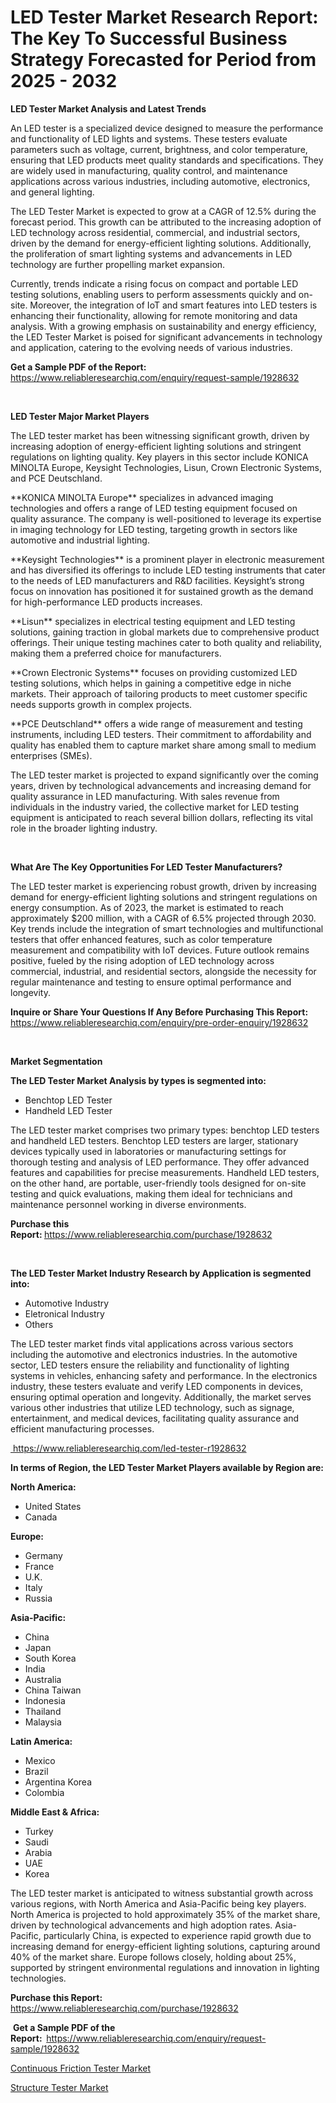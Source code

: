 <p><h1>LED Tester Market Research Report: The Key To Successful Business Strategy Forecasted for Period from 2025 - 2032</h1></p><p><strong>LED Tester Market Analysis and Latest Trends</strong></p>
<p><p>An LED tester is a specialized device designed to measure the performance and functionality of LED lights and systems. These testers evaluate parameters such as voltage, current, brightness, and color temperature, ensuring that LED products meet quality standards and specifications. They are widely used in manufacturing, quality control, and maintenance applications across various industries, including automotive, electronics, and general lighting.</p><p>The LED Tester Market is expected to grow at a CAGR of 12.5% during the forecast period. This growth can be attributed to the increasing adoption of LED technology across residential, commercial, and industrial sectors, driven by the demand for energy-efficient lighting solutions. Additionally, the proliferation of smart lighting systems and advancements in LED technology are further propelling market expansion.</p><p>Currently, trends indicate a rising focus on compact and portable LED testing solutions, enabling users to perform assessments quickly and on-site. Moreover, the integration of IoT and smart features into LED testers is enhancing their functionality, allowing for remote monitoring and data analysis. With a growing emphasis on sustainability and energy efficiency, the LED Tester Market is poised for significant advancements in technology and application, catering to the evolving needs of various industries.</p></p>
<p><strong>Get a Sample PDF of the Report:&nbsp;</strong> <a href="https://www.reliableresearchiq.com/enquiry/request-sample/1928632?utm_campaign=1876&utm_medium=2&utm_source=Github&utm_content=ia&utm_term=18022025&utm_id=led-tester">https://www.reliableresearchiq.com/enquiry/request-sample/1928632</a></p>
<p>&nbsp;</p>
<p><strong>LED Tester Major Market Players</strong></p>
<p><p>The LED tester market has been witnessing significant growth, driven by increasing adoption of energy-efficient lighting solutions and stringent regulations on lighting quality. Key players in this sector include KONICA MINOLTA Europe, Keysight Technologies, Lisun, Crown Electronic Systems, and PCE Deutschland.</p><p>**KONICA MINOLTA Europe** specializes in advanced imaging technologies and offers a range of LED testing equipment focused on quality assurance. The company is well-positioned to leverage its expertise in imaging technology for LED testing, targeting growth in sectors like automotive and industrial lighting.</p><p>**Keysight Technologies** is a prominent player in electronic measurement and has diversified its offerings to include LED testing instruments that cater to the needs of LED manufacturers and R&D facilities. Keysight’s strong focus on innovation has positioned it for sustained growth as the demand for high-performance LED products increases.</p><p>**Lisun** specializes in electrical testing equipment and LED testing solutions, gaining traction in global markets due to comprehensive product offerings. Their unique testing machines cater to both quality and reliability, making them a preferred choice for manufacturers.</p><p>**Crown Electronic Systems** focuses on providing customized LED testing solutions, which helps in gaining a competitive edge in niche markets. Their approach of tailoring products to meet customer specific needs supports growth in complex projects.</p><p>**PCE Deutschland** offers a wide range of measurement and testing instruments, including LED testers. Their commitment to affordability and quality has enabled them to capture market share among small to medium enterprises (SMEs).</p><p>The LED tester market is projected to expand significantly over the coming years, driven by technological advancements and increasing demand for quality assurance in LED manufacturing. With sales revenue from individuals in the industry varied, the collective market for LED testing equipment is anticipated to reach several billion dollars, reflecting its vital role in the broader lighting industry.</p></p>
<p>&nbsp;</p>
<p><strong>What Are The Key Opportunities For LED Tester Manufacturers?</strong></p>
<p><p>The LED tester market is experiencing robust growth, driven by increasing demand for energy-efficient lighting solutions and stringent regulations on energy consumption. As of 2023, the market is estimated to reach approximately $200 million, with a CAGR of 6.5% projected through 2030. Key trends include the integration of smart technologies and multifunctional testers that offer enhanced features, such as color temperature measurement and compatibility with IoT devices. Future outlook remains positive, fueled by the rising adoption of LED technology across commercial, industrial, and residential sectors, alongside the necessity for regular maintenance and testing to ensure optimal performance and longevity.</p></p>
<p><strong>Inquire or Share Your Questions If Any Before Purchasing This Report:</strong> <a href="https://www.reliableresearchiq.com/enquiry/pre-order-enquiry/1928632?utm_campaign=1876&utm_medium=2&utm_source=Github&utm_content=ia&utm_term=18022025&utm_id=led-tester">https://www.reliableresearchiq.com/enquiry/pre-order-enquiry/1928632</a></p>
<p>&nbsp;</p>
<p><strong>Market Segmentation</strong></p>
<p><strong>The LED Tester Market Analysis by types is segmented into:</strong></p>
<p><ul><li>Benchtop LED Tester</li><li>Handheld LED Tester</li></ul></p>
<p><p>The LED tester market comprises two primary types: benchtop LED testers and handheld LED testers. Benchtop LED testers are larger, stationary devices typically used in laboratories or manufacturing settings for thorough testing and analysis of LED performance. They offer advanced features and capabilities for precise measurements. Handheld LED testers, on the other hand, are portable, user-friendly tools designed for on-site testing and quick evaluations, making them ideal for technicians and maintenance personnel working in diverse environments.</p></p>
<p><strong>Purchase this Report:&nbsp;</strong><a href="https://www.reliableresearchiq.com/purchase/1928632?utm_campaign=1876&utm_medium=2&utm_source=Github&utm_content=ia&utm_term=18022025&utm_id=led-tester">https://www.reliableresearchiq.com/purchase/1928632</a></p>
<p>&nbsp;</p>
<p><strong>The LED Tester Market Industry Research by Application is segmented into:</strong></p>
<p><ul><li>Automotive Industry</li><li>Eletronical Industry</li><li>Others</li></ul></p>
<p><p>The LED tester market finds vital applications across various sectors including the automotive and electronics industries. In the automotive sector, LED testers ensure the reliability and functionality of lighting systems in vehicles, enhancing safety and performance. In the electronics industry, these testers evaluate and verify LED components in devices, ensuring optimal operation and longevity. Additionally, the market serves various other industries that utilize LED technology, such as signage, entertainment, and medical devices, facilitating quality assurance and efficient manufacturing processes.</p></p>
<p><a href="https://www.reliableresearchiq.com/led-tester-r1928632?utm_campaign=1876&utm_medium=2&utm_source=Github&utm_content=ia&utm_term=18022025&utm_id=led-tester">&nbsp;https://www.reliableresearchiq.com/led-tester-r1928632</a></p>
<p><strong>In terms of Region, the LED Tester Market Players available by Region are:</strong></p>
<p>
    <p> <strong> North America: </strong>
        <ul>
            <li>United States</li>
            <li>Canada</li>
        </ul>
        </p> 
    <p> <strong> Europe: </strong>
        <ul>
            <li>Germany</li>
            <li>France</li>
            <li>U.K.</li>
            <li>Italy</li>
            <li>Russia</li>
        </ul>
        </p> 
    <p> <strong> Asia-Pacific: </strong>
        <ul>
            <li>China</li>
            <li>Japan</li>
            <li>South Korea</li>
            <li>India</li>
            <li>Australia</li>
            <li>China Taiwan</li>
            <li>Indonesia</li>
            <li>Thailand</li>
            <li>Malaysia</li>
        </ul>
        </p> 
    <p> <strong> Latin America: </strong>
        <ul>
            <li>Mexico</li>
            <li>Brazil</li>
            <li>Argentina Korea</li>
            <li>Colombia</li>
        </ul>
        </p> 
    <p> <strong> Middle East & Africa: </strong>
        <ul>
            <li>Turkey</li>
            <li>Saudi</li>
            <li>Arabia</li>
            <li>UAE</li>
            <li>Korea</li>
        </ul>
    </p>
    </p>
<p><p>The LED tester market is anticipated to witness substantial growth across various regions, with North America and Asia-Pacific being key players. North America is projected to hold approximately 35% of the market share, driven by technological advancements and high adoption rates. Asia-Pacific, particularly China, is expected to experience rapid growth due to increasing demand for energy-efficient lighting solutions, capturing around 40% of the market share. Europe follows closely, holding about 25%, supported by stringent environmental regulations and innovation in lighting technologies.</p></p>
<p><strong>Purchase this Report: </strong><a href="https://www.reliableresearchiq.com/purchase/1928632?utm_campaign=1876&utm_medium=2&utm_source=Github&utm_content=ia&utm_term=18022025&utm_id=led-tester">https://www.reliableresearchiq.com/purchase/1928632</a></p>
<p>&nbsp;<strong>Get a Sample PDF of the Report:&nbsp;&nbsp;</strong><a href="https://www.reliableresearchiq.com/enquiry/request-sample/1928632?utm_campaign=1876&utm_medium=2&utm_source=Github&utm_content=ia&utm_term=18022025&utm_id=led-tester">https://www.reliableresearchiq.com/enquiry/request-sample/1928632</a></p>
<p><strong></strong></p>
<p><p><a href="https://github.com/osamhcombre/Market-Research-Report-List-1/blob/main/continuous-friction-tester-market.md?utm_campaign=1876&utm_medium=2&utm_source=Github&utm_content=ia&utm_term=18022025&utm_id=led-tester">Continuous Friction Tester Market</a></p><p><a href="https://github.com/cobinaydin13/Market-Research-Report-List-1/blob/main/structure-tester-market.md?utm_campaign=1876&utm_medium=2&utm_source=Github&utm_content=ia&utm_term=18022025&utm_id=led-tester">Structure Tester Market</a></p></p>